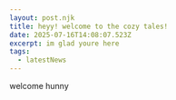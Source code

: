 ```yaml
---
layout: post.njk
title: heyy! welcome to the cozy tales!
date: 2025-07-16T14:08:07.523Z
excerpt: im glad youre here
tags:
  - latestNews
---
```

welcome hunny